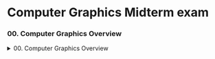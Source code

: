 # Computer Graphics Midterm exam


### 00. Computer Graphics Overview 

<details>
<summary> 00. Computer Graphics Overview  </summary>
<div markdown="1">

<details>
<summary> Introduction to Computer Graphics </summary>
<div markdown="1">

현재 컴퓨터 그래픽스는 다양한 분야에서 활용되고 있다.

- 컴퓨터 그래픽스 + 컴퓨터 비전
    - 파라노라 사진
    - 3D 맵
- 컴퓨터 그래픽스 + 디지털 이미지
    - 이미지에서 얼굴 탐지, 누끼 따기
    - GAN
- 컴퓨터 그래픽스 + 뉴럴 렌더링
    - NeRF
- 컴퓨터 그래픽스 + 자율주행
    - Video-to-Video Synthesis
    - CARLA
- 컴퓨터 그래픽스 + Mixed Reality
    - QR 코드와 같이 특별한 형식의 마커가 아닌 일반 영상을 마커로 인식
    - 실시간으로 주변호나경에 대한 지도를 작성하고, 지도 내의 현재 위치를 인식
    - 가상현실캐릭터(Anumoji)
    - FaceID
    - Kinect(Microsoft)
- 컴퓨터 그래픽스 + 컴퓨터 게임
    - 물리 엔진
        - 복잡한 물리 연산을 실시간으로 계산
        - 영화와 같은 연출 가능
    - 실시간 렌더링 계산이 용이하도록, 오프라인으로 미리 계산하여 처리
- 컴퓨터 그래픽스 + 예술
    - 사진과 같은 사실적 렌더링 결과가 아닌, 화가가 그린 듯 스타일이 살아 있는 렌더링

### Principles of Computer graphics

**조명화**

- Global Vs Local

Time - Quality tradeoff 존재

- Global
    - Off-line graphics
    - High quality
    - 애니메이션, 시네마틱 효과
- Local
    - Interactive grpahics
    - Low quality
    - 모바일 UI, 게임

**Global Illumination**

- 일반적으로 실시간이 아님
- Direct illumination, Indirect illumination 모두를 고려

**Local Illumination**

- 일반적으로는 실시간
    - 기존에는 Phong reflection model을 사용했지만 현재는PBR과 같은 더 복잡한 모델을 사용
- H/W와 친숙한 local effects만 고려함
    - Direct illumination

**Interactive Computer Graphics**

- **사람들은 실시간을 원했음**
- GPU, OpenGL과 같은 하드웨어들은 그래픽의 발전에 가속을 더함

</div>
</details>


<details>
<summary> OpenGL & OpenGL ES, Computer Graphics Systems  </summary>
<div markdown="1">

### OpenGL

- ~ 1991
    - IRIS GL : 실리콘 그래픽스(SGI)에 의해 만들어진 그래픽스 독점 API
- OpenGL
    - 1992년 배포
    - H/W는 3D 그래픽스에 가속을 더함
    - 관리
        - OpenGL ARB에 의해 관리되었음 (OpenGL Architectural Review Board)
        - 현재는 Khronos Group에 의해 관리되고 있음
- 경쟁자
    - 현재까지 가장 강한 경쟁자는 마이크로소프트
    - microsoft Direct3D(1998 ~ now)
    

<img width="673" alt="1" src="https://user-images.githubusercontent.com/79856225/233635608-007d7822-f273-4071-9ecc-533b0a86395c.png">

<img width="655" alt="2" src="https://user-images.githubusercontent.com/79856225/233635648-ae07cb78-90a3-44db-abad-963182ebd452.png">

OpenGL 2.x 이전 버전까지는 GPU는 단순한 하드웨어에 불가했지만 2.x 버전부터 nvidia가 GPU를 연산 장치로 사용가능하게 발전 시켰고 이 때 부터 컴퓨터 그래픽스는 빠르게 발전한다

### OpenGL ES

<img width="262" alt="3" src="https://user-images.githubusercontent.com/79856225/233635659-56504806-9875-4e66-9e92-d72685c4e135.png">

- A subset of OpenGL for Embedded Systems
- PC시장은 MS의 Direct X가 정렴하여 OpenGL은 점점 사라져 갔지만 모바일 시장이 인기가 생기면서 Apple이 OpenGL를 다시 살림
- 모바일 기기 및 임베디드 시스템에서 사용되는 축소판 OpenGL. OpenGL ES는 OpenGL의 하위 집합으로, 모바일 기기와 같은 작은 화면에서의 그래픽 처리에 최적화

### Computer Graphics Systems

**기본적인 그래픽 시스템**

<img width="1605" alt="4" src="https://user-images.githubusercontent.com/79856225/233635665-ecbd1e6d-668b-4d3d-ab82-4bbc137f7b4f.png">

마우스 또는 키보드와 같은 input devices를 이용하여 computer에 input을 넣어주면 cpu와 메모리를 이용하여 Frame buffer에서 이미지가 생성이 되며 이 이미지를 지우고 그리는 걸 빠르게 반복하여 모니터에 이미지를 출력하는 방식

**초기 컴퓨터 그래픽스 1960 ~ 1970**

**Wireframe graphics**

- 라인만을 이용하여 그림
    - 외형만 그리는 그래픽스
- Oscilloscope cathode ray tube (CRT)
- **1963(Sketchpad)**
    - Ivan Sutherland’s PHD thesis at MIT
        - man-machine interaction의 잠재력을 알아차림
        - **Vector grapjics - “line work’**

Sketchpad은 또한, 최초로 사용자가 그린 그림을 인식하고, 이를 다시 그리거나 변형하는 기능을 제공하여 그래픽스 분야에서의 융합 기술을 선보였다.

컴퓨터 그래픽스의 초기 단계에서는 하드웨어의 한계가 존재했기 때문에 물체를 선으로만 표현할 수 있었다

<img width="370" alt="5" src="https://user-images.githubusercontent.com/79856225/233635672-a38db5e9-f0fd-409f-9f3b-5a657ec755fc.png">

**컴퓨터 그래픽스 1970 ~ 1980**

**Raster Graphics(픽셀들로 이루어진 그래픽스)**

- 이미지를 작은 사각형 블록으로 나누어, 각 블록을 픽셀이라는 작은 단위로 나누어 처리한다. 각 픽셀은 색상 값을 가지며, 모든 픽셀의 색상 값들이 결합하여 전체 이미지가 표현
- 고해상도 이미지를 처리하기에는 적합하지만 Vector와는 다르게 이미지 확대 축소시 노이즈 발생 가능성
- 현재는 Raster Graphics가 기본이다.

**컴퓨터 그래픽스 1980 ~ 1990**

**Realism comes to cimputer graphics**

- 이미지를 효과적으로 표현하는 알고리즘을 개발
- 어떻게 하드웨어로 보내서 Real time으로 렌더링할지 고민

<img width="1199" alt="6" src="https://user-images.githubusercontent.com/79856225/233635677-243b47a2-57d2-4070-9126-0945bbf74eb0.png">

**컴퓨터 그래픽스 1990 ~ 2000**

- OpenGL API
- Toy Story와 같은 컴퓨터 그래픽스 영화가 성공함
- 새로운 하드웨어
    - Texture mapping
    - Blending
    - Accumulation, stencil buffers
    

**컴퓨터 그래픽스 2000 ~ 2010**

- Photorealism
- Graphics cards for Pcs dominate market
    - Nvidia, ATI
- Game boxed and game plyaers determine direction of market
- Computer graphics routine in movie indrstry : Maya, Lightwave
- Prigrannable piplens

**컴퓨터 그래픽스 2010 ~ 2020**

- Stylized rendering
- Precomputed Radiance Transfer(PRT)
    - Textures brcome much more important
- Image/Video processing
- General purpose GPU(GPGPU)

**컴퓨터 그래픽스 2020 ~** 

- GAN(Generative Adversarial Networks)
- Neural 3D Rendering(NeRF)
- Stable Diffusion(SD)

</div>
</details>



</div>
</details>


<!-- 00 Overview-->




<!--
<details>
<summary>  </summary>
<div markdown="1">

</div>
</details>
----------------------
-->

